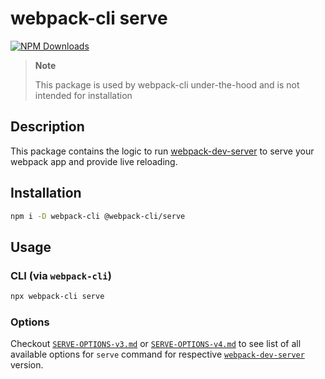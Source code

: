 # webpack-cli serve

[![NPM Downloads][downloads]][downloads-url]

> **Note**
>
> This package is used by webpack-cli under-the-hood and is not intended for installation

## Description

This package contains the logic to run [webpack-dev-server](https://github.com/webpack/webpack-dev-server) to serve your webpack app and provide live reloading.

## Installation

```bash
npm i -D webpack-cli @webpack-cli/serve
```

## Usage

### CLI (via `webpack-cli`)

```bash
npx webpack-cli serve
```

### Options

Checkout [`SERVE-OPTIONS-v3.md`](https://github.com/webpack/webpack-cli/blob/master/SERVE-OPTIONS-v3.md) or [`SERVE-OPTIONS-v4.md`](https://github.com/webpack/webpack-cli/blob/master/SERVE-OPTIONS-v4.md) to see list of all available options for `serve` command for respective [`webpack-dev-server`](https://github.com/webpack/webpack-dev-server) version.

[downloads]: https://img.shields.io/npm/dm/@webpack-cli/serve.svg
[downloads-url]: https://www.npmjs.com/package/@webpack-cli/serve
